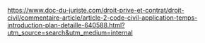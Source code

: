 https://www.doc-du-juriste.com/droit-prive-et-contrat/droit-civil/commentaire-article/article-2-code-civil-application-temps-introduction-plan-detaille-640588.html?utm_source=search&utm_medium=internal